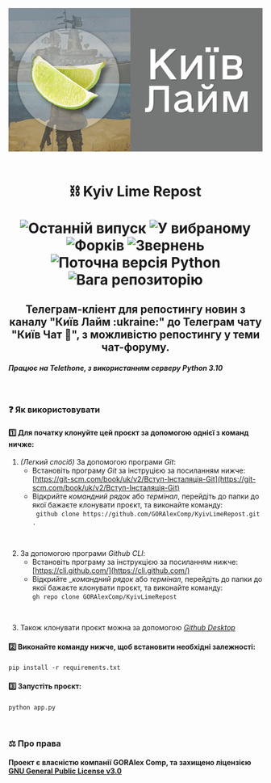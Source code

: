 <p align="center">
	<img src="./preview.jpg" alt="Превью проєкту">
	<br><br>
	<h1 align="center">
		⛓️ Kyiv Lime Repost
		<p></p>
		<img src="https://img.shields.io/github/release/GORAlexComp/KyivLimeRepost.svg?style=flat-square&color=blue" alt="Останній випуск">
		<img src="https://img.shields.io/github/stars/GORAlexComp/KyivLimeRepost.svg?style=flat-square&color=yellow" alt="У вибраному">
		<img src="https://img.shields.io/github/forks/GORAlexComp/KyivLimeRepost.svg?style=flat-square&color=purple" alt="Форків">
		<img src="https://img.shields.io/github/issues/GORAlexComp/KyivLimeRepost.svg?style=flat-square" alt="Звернень">
		<img src="https://img.shields.io/badge/build-3.10-brightgreen?style=flat-square&logo=Python&label=Python%20&color=orange" alt="Поточна версія Python">
		<img src="https://img.shields.io/github/repo-size/GORAlexComp/KyivLimeRepost.svg?style=flat-square&logo=Databricks&color=9cf" alt="Вага репозиторію">
	</h1>
	<h2 align="center">Телеграм-кліент для репостингу новин з каналу "Київ Лайм :ukraine:" до Телеграм чату "Київ Чат 💬", з можливістю репостингу у теми чат-форуму.</h2>
</p>

##### Працює на **Telethone**, з використанням серверу **Python 3.10**

<br>

### ❓ Як використовувати

#### 1️⃣ Для початку клонуйте цей проєкт за допомогою однієї з команд ничже:

1. _(Легкий спосіб)_ За допомогою програми _Git_:
    - Встановіть програму _Git_ за інструцією за посиланням нижче:
      <br>
       [https://git-scm.com/book/uk/v2/Вступ-Інсталяція-Git](https://git-scm.com/book/uk/v2/Вступ-Інсталяція-Git)
    - Відкрийте _командний рядок_ або _термінал_, перейдіть до папки до якої бажаєте клонувати проєкт, та виконайте команду:
      <br>
      ` github clone https://github.com/GORAlexComp/KyivLimeRepost.git .`
<br>

2. За допомогою програми _Github CLI_:
    - Встановіть програму за інструкцією за посиланням нижче:
      <br>
      [https://cli.github.com/](https://cli.github.com/)
    - Відкрийте __командний рядок_ або _термінал_, перейдіть до папки до якої бажаєте клонувати проєкт, та виконайте команду:
      <br>
      ` gh repo clone GORAlexComp/KyivLimeRepost `

<br>

3. Також клонувати проєкт можна за допомогою _[Github Desktop](https://desktop.github.com/)_

#### 2️⃣ Виконайте команду нижче, щоб встановити необхідні залежності:
    pip install -r requirements.txt

#### 3️⃣ Запустіть проєкт:
    python app.py

<br>

### ⚖️ Про права

#### Проект є власністю компанії **GORAlex Comp**, та захищено ліцензією **[GNU General Public License v3.0](LICENSE.md)**
